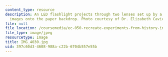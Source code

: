 ```yaml
---
content_type: resource
description: An LED flashlight projects through two lenses set up by a student making
  images onto the paper backdrop. Photo courtesy of Dr. Elizabeth Cavicchi.
file: null
file_location: /coursemedia/ec-050-recreate-experiments-from-history-inform-the-future-from-the-past-galileo-january-iap-2010/397c60d34608988ac22b6704b557e55b_IMG_4030.jpg
file_type: image/jpeg
resourcetype: Image
title: IMG_4030.jpg
uid: 397c60d3-4608-988a-c22b-6704b557e55b
---
```

